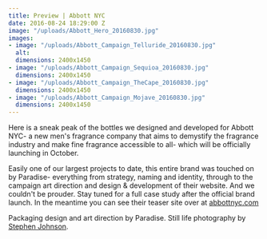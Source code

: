 ```yaml
---
title: Preview | Abbott NYC
date: 2016-08-24 18:29:00 Z
image: "/uploads/Abbott_Hero_20160830.jpg"
images:
- image: "/uploads/Abbott_Campaign_Telluride_20160830.jpg"
  alt: 
  dimensions: 2400x1450
- image: "/uploads/Abbott_Campaign_Sequioa_20160830.jpg"
  dimensions: 2400x1450
- image: "/uploads/Abbott_Campaign_TheCape_20160830.jpg"
  dimensions: 2400x1450
- image: "/uploads/Abbott_Campaign_Mojave_20160830.jpg"
  dimensions: 2400x1450
---
```


Here is a sneak peak of the bottles we designed and developed for Abbott NYC- a new men's fragrance company that aims to demystify the fragrance industry and make fine fragrance accessible to all- which will be officially launching in October.

Easily one of our largest projects to date, this entire brand was touched on by Paradise- everything from strategy, naming and identity, through to the campaign art direction and design & development of their website. And we couldn't be prouder. Stay tuned for a full case study after the official brand launch. In the meantime you can see their teaser site over at [abbottnyc.com](http://abbottnyc.com)

Packaging design and art direction by Paradise. Still life photography by [Stephen Johnson](http://stephenkentjohnson.com/).
